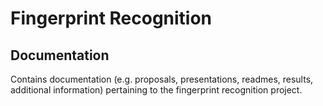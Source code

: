 # Fingerprint Recognition
## Documentation

Contains documentation (e.g. proposals, presentations, readmes, results, additional information) pertaining to the fingerprint recognition project.